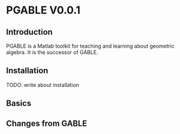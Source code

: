 # PGABLE V0.0.1

## Introduction

PGABLE is a Matlab toolkit for teaching and learning about geometric algebra. It is the successor of GABLE.

## Installation

TODO: write about installation

## Basics

## Changes from GABLE


